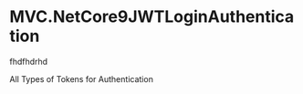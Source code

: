 
# MVC.NetCore9JWTLoginAuthentication







fhdfhdrhd


















All Types of Tokens for Authentication








